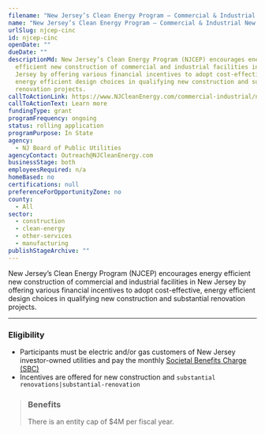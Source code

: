 ```yaml
---
filename: "New Jersey’s Clean Energy Program – Commercial & Industrial New Construction "
name: "New Jersey’s Clean Energy Program – Commercial & Industrial New Construction "
urlSlug: njcep-cinc
id: njcep-cinc
openDate: ""
dueDate: ""
descriptionMd: New Jersey’s Clean Energy Program (NJCEP) encourages energy
  efficient new construction of commercial and industrial facilities in New
  Jersey by offering various financial incentives to adopt cost-effective,
  energy efficient design choices in qualifying new construction and substantial
  renovation projects.
callToActionLink: https://www.NJCleanEnergy.com/commercial-industrial/new-construction-buildings
callToActionText: Learn more
fundingType: grant
programFrequency: ongoing
status: rolling application
programPurpose: In State
agency:
  - NJ Board of Public Utilities
agencyContact: Outreach@NJCleanEnergy.com
businessStage: both
employeesRequired: n/a
homeBased: no
certifications: null
preferenceForOpportunityZone: no
county:
  - All
sector:
  - construction
  - clean-energy
  - other-services
  - manufacturing
publishStageArchive: ""
---
```


New Jersey’s Clean Energy Program (NJCEP) encourages energy efficient new construction of commercial and industrial facilities in New Jersey by offering various financial incentives to adopt cost-effective, energy efficient design choices in qualifying new construction and substantial renovation projects.

---

### Eligibility

- Participants must be electric and/or gas customers of New Jersey investor-owned utilities and pay the monthly [Societal Benefits Charge (SBC)](https://www.njcleanenergy.com/files/file/FAQs_pdf_4.pdf)
- Incentives are offered for new construction and `substantial renovations|substantial-renovation`

> ### Benefits
>
> There is an entity cap of $4M per fiscal year.
